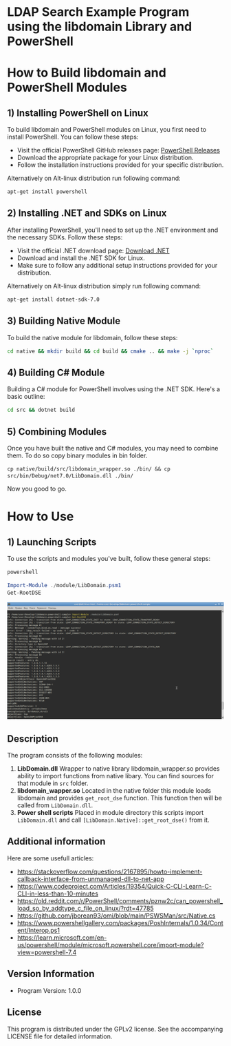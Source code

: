 # LDAP Search Example Program using the libdomain Library and PowerShell

# How to Build libdomain and PowerShell Modules

## 1) Installing PowerShell on Linux

To build libdomain and PowerShell modules on Linux, you first need to install PowerShell. You can follow these steps:

- Visit the official PowerShell GitHub releases page: [PowerShell Releases](https://github.com/PowerShell/PowerShell/releases)
- Download the appropriate package for your Linux distribution.
- Follow the installation instructions provided for your specific distribution.

Alternatively on Alt-linux distribution run following command:

```bash
apt-get install powershell
```

## 2) Installing .NET and SDKs on Linux

After installing PowerShell, you'll need to set up the .NET environment and the necessary SDKs. Follow these steps:

- Visit the official .NET download page: [Download .NET](https://dotnet.microsoft.com/download)
- Download and install the .NET SDK for Linux.
- Make sure to follow any additional setup instructions provided for your distribution.

Alternatively on Alt-linux distribution simply run following command:

```bash
apt-get install dotnet-sdk-7.0
```

## 3) Building Native Module

To build the native module for libdomain, follow these steps:

```bash
cd native && mkdir build && cd build && cmake .. && make -j `nproc`
```

## 4) Building C# Module

Building a C# module for PowerShell involves using the .NET SDK. Here's a basic outline:

```bash
cd src && dotnet build
```

## 5) Combining Modules

Once you have built the native and C# modules, you may need to combine them. To do so copy binary modules in bin folder.

```
cp native/build/src/libdomain_wrapper.so ./bin/ && cp src/bin/Debug/net7.0/LibDomain.dll ./bin/
```

Now you good to go.

# How to Use

## 1) Launching Scripts

To use the scripts and modules you've built, follow these general steps:

```bash
powershell
```

```powershell
Import-Module ./module/LibDomain.psm1
Get-RootDSE
```

![Running script example](docs/example.png)


## Description
The program consists of the following modules:

1. **LibDomain.dll**
   Wrapper to native library libdomain_wrapper.so provides ability to import functions from native libary.
   You can find sources for that module in `src` folder.
2. **libdomain_wapper.so**
   Located in the native folder this module loads libdomain and provides `get_root_dse` function.
   This function then will be called from `LibDomain.dll`.
3. **Power shell scripts**
   Placed in module directory this scripts import `LibDomain.dll` and call `[LibDomain.Native]::get_root_dse()` from it.

## Additional information

Here are some usefull articles:
- https://stackoverflow.com/questions/2167895/howto-implement-callback-interface-from-unmanaged-dll-to-net-app
- https://www.codeproject.com/Articles/19354/Quick-C-CLI-Learn-C-CLI-in-less-than-10-minutes
- https://old.reddit.com/r/PowerShell/comments/pznw2c/can_powershell_load_so_by_addtype_c_file_on_linux/?rdt=47785
- https://github.com/jborean93/omi/blob/main/PSWSMan/src/Native.cs
- https://www.powershellgallery.com/packages/PoshInternals/1.0.34/Content/Interop.ps1
- https://learn.microsoft.com/en-us/powershell/module/microsoft.powershell.core/import-module?view=powershell-7.4

## Version Information

- Program Version: 1.0.0

## License

This program is distributed under the GPLv2 license. See the accompanying LICENSE file for detailed information.
